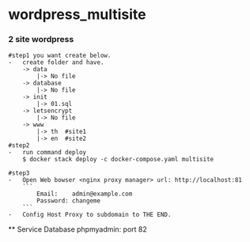 # wordpress_multisite

### 2 site wordpress 
```
#step1 you want create below.
-   create folder and have.
    -> data
        |-> No file
    -> database
        |-> No file
    -> init
        |-> 01.sql
    -> letsencrypt
        |-> No file
    -> www
        |-> th  #site1
        |-> en  #site2
#step2
-   run command deploy
    $ docker stack deploy -c docker-compose.yaml multisite

#step3
-   Open Web bowser <nginx proxy manager> url: http://localhost:81 
    ```
        Email:    admin@example.com
        Password: changeme
    ```
-   Config Host Proxy to subdomain to THE END.
```
** Service Database phpmyadmin: port 82